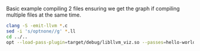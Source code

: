 Basic example compiling 2 files ensuring we get the graph if compiling multiple
files at the same time.

```bash
clang -S -emit-llvm *.c
sed -i 's/optnone//g' *.ll
cd ../..
opt --load-pass-plugin=target/debug/libllvm_viz.so --passes=hello-world -disable-output samples/two-source-files/main.ll
```
